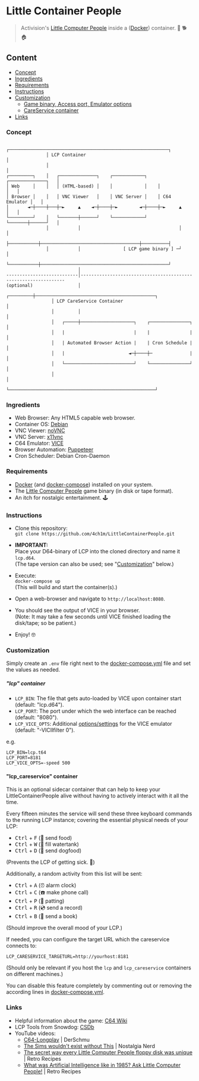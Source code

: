 # Little Container People
> Activision's [Little Computer People](https://en.wikipedia.org/wiki/Little_Computer_People) inside a ([Docker](https://www.docker.com/)) container. :man_dancing: :dog2: :house:

## Content

* [Concept](#concept)
* [Ingredients](#ingredients)
* [Requirements](#requirements)
* [Instructions](#instructions)
* [Customization](#customization)
  * [Game binary, Access port, Emulator options](#game-binary-access-port-emulator-options)
  * [CareService container](#careservice-container)
* [Links](#links)

### Concept

```
               ┌────────────────────────────────────────────────────────────┐
               │ LCP Container                                              │
               │                                                            │
┌─────────┐    │   ┌──────────────┐    ┌────────────┐    ┌──────────────┐   │
│ Web     │    │   │ (HTML-based) │    │            │    │              │   │
│ Browser │    │   │ VNC Viewer   │    │ VNC Server │    │ C64 Emulator │   │
│       ◄─┼────┼───┼─►     ▲    ◄─┼────┼─►        ◄─┼────┼─►     ▲      │   │
└─────────┘    │   └───────┼──────┘    └────────────┘    └───────┼──────┘   │
               │           │                                     │          │
               ├───────────┼─────────────────────────────────────┼──────────┤
               │           │                [ LCP game binary ] ─┘          │
               └───────────┼────────────────────────────────────────────────┘
                           │
---------------------------│----------------------------------------------------------------
(optional)                 │
                 ┌─────────┼─────────────────────────────────────────────┐
                 │ LCP CareService Container                             │
                 │         │                                             │
                 │   ┌─────┼────────────────────┐    ┌───────────────┐   │
                 │   |                          |    |               |   │
                 │   | Automated Browser Action |    | Cron Schedule |   │
                 │   |                        ◄─┼────┼─              |   │
                 │   └──────────────────────────┘    └───────────────┘   │
                 │                                                       │
                 └───────────────────────────────────────────────────────┘
```

### Ingredients

* Web Browser: Any HTML5 capable web browser.
* Container OS: [Debian](https://hub.docker.com/_/debian)
* VNC Viewer: [noVNC](https://novnc.com/)
* VNC Server: [x11vnc](https://github.com/LibVNC/x11vnc)
* C64 Emulator: [VICE](https://vice-emu.sourceforge.io/)
* Browser Automation: [Puppeteer](https://github.com/puppeteer/puppeteer)
* Cron Scheduler: Debian Cron-Daemon

### Requirements

* [Docker](https://www.docker.com/) (and [docker-compose](https://docs.docker.com/compose/)) installed on your system.
* The [Little Computer People](https://en.wikipedia.org/wiki/Little_Computer_People) game binary (in disk or tape format).
* An itch for nostalgic entertainment. :joystick: 

### Instructions

* Clone this repository:  
  `git clone https://github.com/4ch1m/LittleContainerPeople.git`


* **IMPORTANT:**  
  Place your D64-binary of LCP into the cloned directory and name it `lcp.d64`.  
  (The tape version can also be used; see "[Customization](#customization)" below.)


* Execute:  
  `docker-compose up`  
  (This will build and start the container(s).)


* Open a web-browser and navigate to `http://localhost:8080`.


* You should see the output of VICE in your browser.  
  (Note: It may take a few seconds until VICE finished loading the disk/tape; so be patient.)


* Enjoy! :nerd_face:

### Customization

Simply create an `.env` file right next to the [docker-compose.yml](docker-compose.yml) file and set the values as needed.

##### "lcp" container

* `LCP_BIN`: The file that gets auto-loaded by VICE upon container start (default: "lcp.d64").
* `LCP_PORT`: The port under which the web interface can be reached (default: "8080").
* `LCP_VICE_OPTS`: Additional [options/settings](https://vice-emu.sourceforge.io/vice_6.html) for the VICE emulator (default: "-VICIIfilter 0").

e.g.

```
LCP_BIN=lcp.t64
LCP_PORT=8181
LCP_VICE_OPTS=-speed 500
```

#### "lcp_careservice" container

This is an optional sidecar container that can help to keep your LittleContainerPeople alive without having to actively interact with it all the time. 

Every fifteen minutes the service will send these three keyboard commands to the running LCP instance; covering the essential physical needs of your LCP:
* <kbd>Ctrl</kbd> + <kbd>F</kbd> (:hamburger: send food)
* <kbd>Ctrl</kbd> + <kbd>W</kbd> (:cup_with_straw: fill watertank)
* <kbd>Ctrl</kbd> + <kbd>D</kbd> (:canned_food: send dogfood)

(Prevents the LCP of getting sick. :nauseated_face:)

Additionally, a random activity from this list will be sent:
* <kbd>Ctrl</kbd> + <kbd>A</kbd> (:alarm_clock: alarm clock)
* <kbd>Ctrl</kbd> + <kbd>C</kbd> (:phone: make phone call)
* <kbd>Ctrl</kbd> + <kbd>P</kbd> (:wave: patting)
* <kbd>Ctrl</kbd> + <kbd>R</kbd> (:cd: send a record)
* <kbd>Ctrl</kbd> + <kbd>B</kbd> (:closed_book: send a book)

(Should improve the overall mood of your LCP.)

If needed, you can configure the target URL which the careservice connects to:

```
LCP_CARESERVICE_TARGETURL=http://yourhost:8181
```
(Should only be relevant if you host the `lcp` and `lcp_careservice` containers on different machines.)

You can disable this feature completely by commenting out or removing the according lines in [docker-compose.yml](docker-compose.yml).

### Links

* Helpful information about the game: [C64 Wiki](https://www.c64-wiki.com/wiki/Little_Computer_People)
* LCP Tools from Snowdog: [CSDb](https://csdb.dk/release/?id=56264&show=notes)
* YouTube videos:  
  - [C64-Longplay](https://www.youtube.com/watch?v=LFcg8I21cng) | DerSchmu
  - [The Sims wouldn't exist without This](https://www.youtube.com/watch?v=rYz_leh9J3E) | Nostalgia Nerd
  - [The secret way every Little Computer People floppy disk was unique](https://www.youtube.com/watch?v=wZpqABBbd_I) | Retro Recipes
  - [What was Artificial Intelligence like in 1985? Ask Little Computer People!](https://www.youtube.com/watch?v=yqVlydAEKmg) | Retro Recipes
